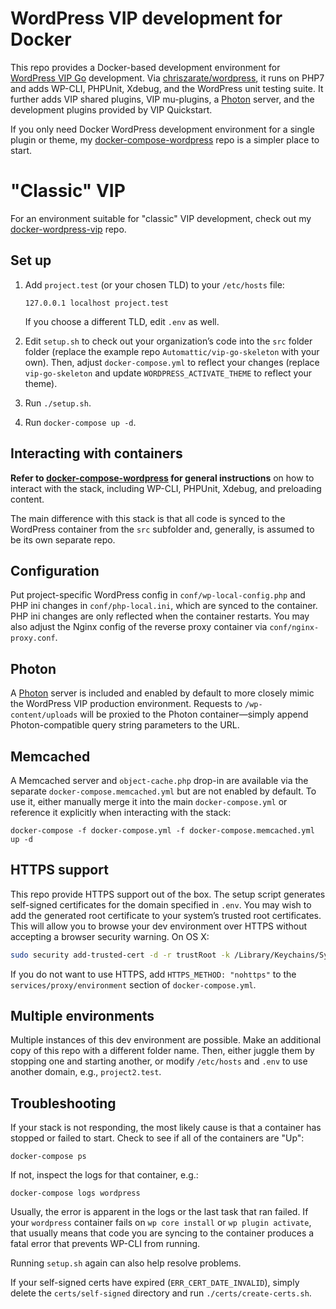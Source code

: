# WordPress VIP development for Docker

This repo provides a Docker-based development environment for [WordPress VIP Go][vip-go]
development. Via [chriszarate/wordpress][image], it runs on PHP7 and adds
WP-CLI, PHPUnit, Xdebug, and the WordPress unit testing suite. It further adds
VIP shared plugins, VIP mu-plugins, a [Photon][photon] server, and the
development plugins provided by VIP Quickstart.

If you only need Docker WordPress development environment for a single plugin or
theme, my [docker-compose-wordpress][simple] repo is a simpler place to start.


# "Classic" VIP

For an environment suitable for "classic" VIP development, check out my
[docker-wordpress-vip][vip] repo.


## Set up

1. Add `project.test` (or your chosen TLD) to your `/etc/hosts` file:

   ```
   127.0.0.1 localhost project.test
   ```

   If you choose a different TLD, edit `.env` as well.

2. Edit `setup.sh` to check out your organization’s code into the `src` folder
   folder (replace the example repo `Automattic/vip-go-skeleton` with your own).
   Then, adjust `docker-compose.yml` to reflect your changes (replace `vip-go-skeleton`
   and update `WORDPRESS_ACTIVATE_THEME` to reflect your theme).

3. Run `./setup.sh`.

4. Run `docker-compose up -d`.


## Interacting with containers

**Refer to [docker-compose-wordpress][simple] for general instructions** on how
to interact with the stack, including WP-CLI, PHPUnit, Xdebug, and preloading
content.

The main difference with this stack is that all code is synced to the WordPress
container from the `src` subfolder and, generally, is assumed to be its own
separate repo.


## Configuration

Put project-specific WordPress config in `conf/wp-local-config.php` and PHP ini
changes in `conf/php-local.ini`, which are synced to the container. PHP ini
changes are only reflected when the container restarts. You may also adjust the
Nginx config of the reverse proxy container via `conf/nginx-proxy.conf`.


## Photon

A [Photon][photon] server is included and enabled by default to more closely
mimic the WordPress VIP production environment. Requests to `/wp-content/uploads`
will be proxied to the Photon container—simply append Photon-compatible query
string parameters to the URL.


## Memcached

A Memcached server and `object-cache.php` drop-in are available via the separate
`docker-compose.memcached.yml` but are not enabled by default. To use it, either
manually merge it into the main `docker-compose.yml` or reference it explicitly
when interacting with the stack:

```
docker-compose -f docker-compose.yml -f docker-compose.memcached.yml up -d
```


## HTTPS support

This repo provide HTTPS support out of the box. The setup script generates
self-signed certificates for the domain specified in `.env`. You may wish to add
the generated root certificate to your system’s trusted root certificates. This
will allow you to browse your dev environment over HTTPS without accepting a
browser security warning. On OS X:

```sh
sudo security add-trusted-cert -d -r trustRoot -k /Library/Keychains/System.keychain certs/ca-root/ca.crt
```

If you do not want to use HTTPS, add `HTTPS_METHOD: "nohttps"` to the
`services/proxy/environment` section of `docker-compose.yml`.


## Multiple environments

Multiple instances of this dev environment are possible. Make an additional copy
of this repo with a different folder name. Then, either juggle them by stopping
one and starting another, or modify `/etc/hosts` and `.env` to use another
domain, e.g., `project2.test`.


## Troubleshooting

If your stack is not responding, the most likely cause is that a container has
stopped or failed to start. Check to see if all of the containers are "Up":

```
docker-compose ps
```

If not, inspect the logs for that container, e.g.:

```
docker-compose logs wordpress
```

Usually, the error is apparent in the logs or the last task that ran failed. If
your `wordpress` container fails on `wp core install` or `wp plugin activate`,
that usually means that code you are syncing to the container produces a fatal
error that prevents WP-CLI from running.

Running `setup.sh` again can also help resolve problems.

If your self-signed certs have expired (`ERR_CERT_DATE_INVALID`), simply delete
the `certs/self-signed` directory and run `./certs/create-certs.sh`.


[vip-go]: https://vip.wordpress.com/documentation/vip-go/
[photon]: https://jetpack.com/support/photon/
[image]: https://hub.docker.com/r/chriszarate/wordpress/
[simple]: https://github.com/chriszarate/docker-compose-wordpress
[vip]: https://github.com/chriszarate/docker-wordpress-vip
